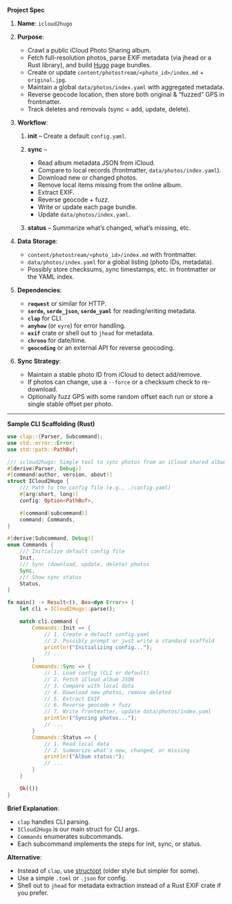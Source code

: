 **Project Spec**

1. **Name**: `icloud2hugo`
2. **Purpose**:

   * Crawl a public iCloud Photo Sharing album.
   * Fetch full-resolution photos, parse EXIF metadata (via jhead or a Rust library), and build [Hugo](https://gohugo.io/) page bundles.
   * Create or update `content/photostream/<photo_id>/index.md` + `original.jpg`.
   * Maintain a global `data/photos/index.yaml` with aggregated metadata.
   * Reverse geocode location, then store both original & “fuzzed” GPS in frontmatter.
   * Track deletes and removals (sync = add, update, delete).
3. **Workflow**:

   1. **init** – Create a default `config.yaml`.
   2. **sync** –

      * Read album metadata JSON from iCloud.
      * Compare to local records (frontmatter, `data/photos/index.yaml`).
      * Download new or changed photos.
      * Remove local items missing from the online album.
      * Extract EXIF.
      * Reverse geocode + fuzz.
      * Write or update each page bundle.
      * Update `data/photos/index.yaml`.
   3. **status** – Summarize what’s changed, what’s missing, etc.
4. **Data Storage**:

   * `content/photostream/<photo_id>/index.md` with frontmatter.
   * `data/photos/index.yaml` for a global listing (photo IDs, metadata).
   * Possibly store checksums, sync timestamps, etc. in frontmatter or the YAML index.
5. **Dependencies**:

   * **`reqwest`** or similar for HTTP.
   * **`serde`, `serde_json`, `serde_yaml`** for reading/writing metadata.
   * **`clap`** for CLI.
   * **`anyhow`** (or `eyre`) for error handling.
   * **`exif`** crate or shell out to `jhead` for metadata.
   * **`chrono`** for date/time.
   * **`geocoding`** or an external API for reverse geocoding.
6. **Sync Strategy**:

   * Maintain a stable photo ID from iCloud to detect add/remove.
   * If photos can change, use a `--force` or a checksum check to re-download.
   * Optionally fuzz GPS with some random offset each run or store a single stable offset per photo.

---

**Sample CLI Scaffolding (Rust)**

```rust
use clap::{Parser, Subcommand};
use std::error::Error;
use std::path::PathBuf;

/// icloud2hugo: Simple tool to sync photos from an iCloud shared album into a Hugo site.
#[derive(Parser, Debug)]
#[command(author, version, about)]
struct ICloud2Hugo {
    /// Path to the config file (e.g., ./config.yaml)
    #[arg(short, long)]
    config: Option<PathBuf>,

    #[command(subcommand)]
    command: Commands,
}

#[derive(Subcommand, Debug)]
enum Commands {
    /// Initialize default config file
    Init,
    /// Sync (download, update, delete) photos
    Sync,
    /// Show sync status
    Status,
}

fn main() -> Result<(), Box<dyn Error>> {
    let cli = ICloud2Hugo::parse();

    match cli.command {
        Commands::Init => {
            // 1. Create a default config.yaml
            // 2. Possibly prompt or just write a standard scaffold
            println!("Initializing config...");
            // ...
        }
        Commands::Sync => {
            // 1. Load config (CLI or default)
            // 2. Fetch iCloud album JSON
            // 3. Compare with local data
            // 4. Download new photos, remove deleted
            // 5. Extract EXIF
            // 6. Reverse geocode + fuzz
            // 7. Write frontmatter, update data/photos/index.yaml
            println!("Syncing photos...");
            // ...
        }
        Commands::Status => {
            // 1. Read local data
            // 2. Summarize what's new, changed, or missing
            println!("Album status:");
            // ...
        }
    }

    Ok(())
}
```

**Brief Explanation**:

* `clap` handles CLI parsing.
* `ICloud2Hugo` is our main struct for CLI args.
* `Commands` enumerates subcommands.
* Each subcommand implements the steps for init, sync, or status.

**Alternative**:

* Instead of `clap`, use [structopt](https://docs.rs/structopt) (older style but simpler for some).
* Use a simple `.toml` or `.json` for config.
* Shell out to `jhead` for metadata extraction instead of a Rust EXIF crate if you prefer.
